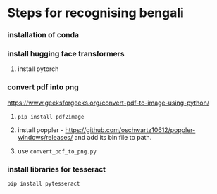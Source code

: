 # Steps for recognising bengali

### installation of conda

### install hugging face transformers
1. install pytorch

### convert pdf into png
https://www.geeksforgeeks.org/convert-pdf-to-image-using-python/

1. `pip install pdf2image`

2. install poppler - https://github.com/oschwartz10612/poppler-windows/releases/ and add its bin file to path.

3. use `convert_pdf_to_png.py`

### install libraries for tesseract

`pip install pytesseract`

